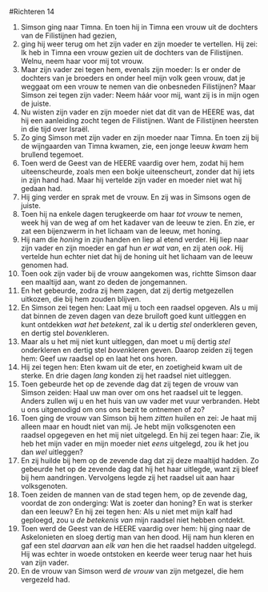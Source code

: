 #Richteren 14
1. Simson ging naar Timna. En toen hij in Timna een vrouw uit de dochters van de Filistijnen had gezien,
2. ging hij weer terug om het zijn vader en zijn moeder te vertellen. Hij zei: Ik heb in Timna een vrouw gezien uit de dochters van de Filistijnen. Welnu, neem haar voor mij tot vrouw.
3. Maar zijn vader zei tegen hem, evenals zijn moeder: Is er onder de dochters van je broeders en onder heel mijn volk geen vrouw, dat je weggaat om een vrouw te nemen van die onbesneden Filistijnen? Maar Simson zei tegen zijn vader: Neem háár voor mij, want zij is in mijn ogen de juiste.
4. Nu wisten zijn vader en zijn moeder niet dat dit van de HEERE was, dat hij een aanleiding zocht tegen de Filistijnen. Want de Filistijnen heersten in die tijd over Israël.
5. Zo ging Simson met zijn vader en zijn moeder naar Timna. En toen zij bij de wijngaarden van Timna kwamen, zie, een jonge leeuw *kwam* hem brullend tegemoet.
6. Toen werd de Geest van de HEERE vaardig over hem, zodat hij hem uiteenscheurde, zoals men een bokje uiteenscheurt, zonder dat hij iets in zijn hand had. Maar hij vertelde zijn vader en moeder niet wat hij gedaan had.
7. Hij ging verder en sprak met de vrouw. En zij was in Simsons ogen de juiste.
8. Toen hij na enkele dagen terugkeerde om haar *tot vrouw* te nemen, week hij van de weg af om het kadaver van de leeuw te zien. En zie, er zat een bijenzwerm in het lichaam van de leeuw, met honing.
9. Hij nam die *honing* in zijn handen en liep al etend verder. Hij liep naar zijn vader en zijn moeder en gaf hun *er wat van*, en zij aten *ook*. Hij vertelde hun echter niet dat hij de honing uit het lichaam van de leeuw genomen had.
10. Toen ook zijn vader bij de vrouw aangekomen was, richtte Simson daar een maaltijd aan, want zo deden de jongemannen.
11. En het gebeurde, zodra zij hem zagen, dat zij dertig metgezellen uitkozen, die bij hem zouden blijven.
12. En Simson zei tegen hen: Laat mij u toch een raadsel opgeven. Als u mij dat binnen de zeven dagen van deze bruiloft goed kunt uitleggen en kunt ontdekken *wat het betekent*, zal ik u dertig *stel* onderkleren geven, en dertig stel *boven*kleren.
13. Maar als u het mij niet kunt uitleggen, dan moet u míj dertig *stel* onderkleren en dertig stel *boven*kleren geven. Daarop zeiden zij tegen hem: Geef uw raadsel op en laat het ons horen.
14. Hij zei tegen hen: Eten kwam uit de eter, en zoetigheid kwam uit de sterke. En drie dagen *lang* konden zij het raadsel niet uitleggen.
15. Toen gebeurde het op de zevende dag dat zij tegen de vrouw van Simson zeiden: Haal uw man over om ons het raadsel uit te leggen. Anders zullen wij u en het huis van uw vader met vuur verbranden. Hebt u ons uitgenodigd om ons ons bezit te ontnemen of zo?
16. Toen ging de vrouw van Simson bij hem *zitten* huilen en zei: Je haat mij alleen maar en houdt niet van mij. Je hebt mijn volksgenoten een raadsel opgegeven en het mij niet uitgelegd. En hij zei tegen haar: Zie, ik heb het mijn vader en mijn moeder niet *eens* uitgelegd, zou ik het jou dan *wel* uitleggen?
17. En zij huilde bij hem op de zevende dag dat zij deze maaltijd hadden. Zo gebeurde het op de zevende dag dat hij het haar uitlegde, want zij bleef bij hem aandringen. Vervolgens legde zij het raadsel uit aan haar volksgenoten.
18. Toen zeiden de mannen van de stad tegen hem, op de zevende dag, voordat de zon onderging: Wat is zoeter dan honing? En wat is sterker dan een leeuw? En hij zei tegen hen: Als u niet met mijn kalf had geploegd, zou u *de betekenis van* mijn raadsel niet hebben ontdekt.
19. Toen werd de Geest van de HEERE vaardig over hem: hij ging naar de Askelonieten en sloeg dertig man van hen dood. Hij nam hun kleren en gaf een stel *daarvan* aan *elk van* hen die het raadsel hadden uitgelegd. Hij was echter in woede ontstoken en keerde weer terug naar het huis van zijn vader.
20. En de vrouw van Simson werd *de vrouw* van zijn metgezel, die hem vergezeld had.
